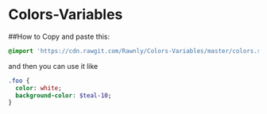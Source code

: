 # Colors-Variables
##How to
Copy and paste this: 
```sass
@import 'https://cdn.rawgit.com/Rawnly/Colors-Variables/master/colors.scss';
```
and then you can use it like 

```sass
.foo {
  color: white;
  background-color: $teal-10;
}
```
